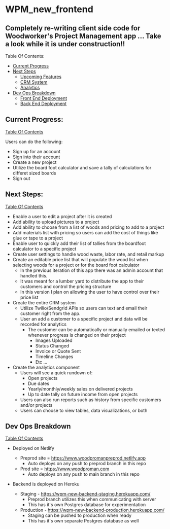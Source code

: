 # WPM_new_frontend
## Completely re-writing client side code for Woodworker's Project Management app ... Take a look while it is under construction!!

Table Of Contents: <a name="table-of-contents"></a>
- [Current Progress](#current-progress)
- [Next Steps](#next-steps)
  - [Upcoming Features](#upcoming-features)
  - [CRM System](#crm-component)
  - [Analytics](#analytics-component)
- [Dev Ops Breakdown](#dev-ops-breakdown)
  - [Front End Deployment](#front-end-deployment)
  - [Back End Deployment](#back-end-deployment)

## Current Progress: <a name="current-progress"></a>
[Table Of Contents](#table-of-contents)

Users can do the following:
* Sign up for an account
* Sign into their account
* Create a new project
* Utilize the board foot calculator and save a tally of calculations for differet sized boards
* Sign out

## Next Steps: <a name="next-steps"></a>
[Table Of Contents](#table-of-contents)

* Enable a user to edit a project after it is created <a name="upcoming-features"></a>
* Add ability to upload pictures to a project
* Add ability to choose from a list of woods and pricing to add to a project
* Add materials list with pricing so users can add the cost of things like glue or tape to a project
* Enable user to quickly add their list of tallies from the boardfoot calculator to a specific project
* Create user settings to handle wood waste, labor rate, and retail markup
* Create an editable price list that will populate the wood list when selecting woods for a project or for the board foot calculator
  * In the previous iteration of this app there was an admin account that handled this.
  * It was meant for a lumber yard to distribute the app to their customers and control the pricing structure
  * In this version I plan on allowing the user to have control over their price list
* Create the entire CRM system <a name="crm-component"></a>
  * Utilize Twilio/Sendgrid APIs so users can text and email their customer right from the app.
  * User an add a customer to a specific project and data will be recorded for analytics
    * The customer can be automatically or manually emailed or texted whenever progress is changed on their project
      * Images Uploaded
      * Status Changed
      * Invoice or Quote Sent
      * Timeline Changes
      * Etc ... 
* Create the analytics component <a name="analytics-component"></a>
  * Users will see a quick rundown of:
    * Open projects
    * Due dates
    * Yearly/monthly/weekly sales on delivered projects
    * Up to date tally on future income from open projects
  * Users can also run reports such as history from specific customers and/or projects
  * Users can choose to view tables, data visualizations, or both

## Dev Ops Breakdown <a name="dev-ops-breakdown"></a>
[Table Of Contents](#table-of-contents)

* Deployed on Netlify <a name="front-end-deployment"></a>
  * Preprod site = https://www.woodpromanpreprod.netlify.app
    * Auto deploys on any push to preprod branch in this repo
  * Prod site = https://www.woodproman.com
    * Auto deploys on any push to main branch in this repo

* Backend is deployed on Heroku <a name="back-end-deployment"></a>
  * Staging - https://wpm-new-backend-staging.herokuapp.com/
    * Preprod branch utilizes this when communicating with server
    * This has it's own Postgres database for experimentation
  * Production - https://wpm-new-backend-production.herokuapp.com/
    * Staging can be pushed to production when ready
    * This has it's own separate Postgres database as well



